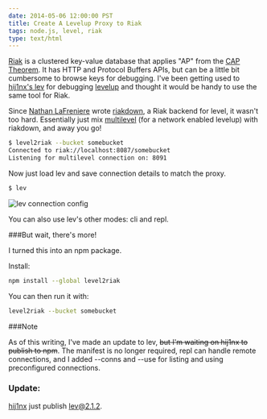 ```yaml
---
date: 2014-05-06 12:00:00 PST
title: Create A Levelup Proxy to Riak
tags: node.js, level, riak
type: text/html
---
```


[Riak](http://basho.com/riak/) is a clustered key-value database that applies "AP" from the [CAP Theorem](http://en.wikipedia.org/wiki/CAP_theorem).
It has HTTP and Protocol Buffers APIs, but can be a little bit cumbersome to browse keys for debugging.
I've been getting used to [hij1nx's lev](https://github.com/hij1nx/lev) for debugging [levelup](https://github.com/rvagg/node-levelup) and thought it would be handy to use the same tool for Riak.

Since [Nathan LaFreniere](https://github.com/nlf) wrote [riakdown](https://github.com/nlf/riakdown), a Riak backend for level, it wasn't too hard.
Essentially just mix [multilevel](https://github.com/juliangruber/multilevel) (for a network enabled levelup) with riakdown, and away you go!

<script src="https://gist.github.com/fritzy/ae8a8f3de86dbe842ce0.js"></script>

```sh
$ level2riak --bucket somebucket
Connected to riak://localhost:8087/somebucket
Listening for multilevel connection on: 8091
```

Now just load lev and save connection details to match the proxy.

```sh
$ lev
```

![lev connection config](https://i.cloudup.com/KJxW4Kn92E.png)

You can also use lev's other modes: cli and repl.

###But wait, there's more!

I turned this into an npm package.

Install:

```sh
npm install --global level2riak
```

You can then run it with:

```sh
level2riak --bucket somebucket
```

###Note

As of this writing, I've made an update to lev, ~~but I'm waiting on hij1nx to publish to npm~~.
The manifest is no longer required, repl can handle remote connections, and I added --conns and --use for listing and using preconfigured connections.

### Update:

[hij1nx](https://twitter.com/hij1nx) just publish [lev@2.1.2](https://www.npmjs.org/package/lev).
